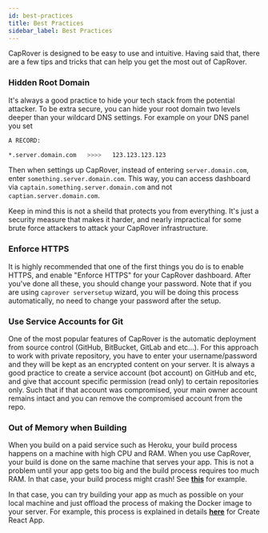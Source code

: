 ```yaml
---
id: best-practices
title: Best Practices
sidebar_label: Best Practices
---
```



CapRover is designed to be easy to use and intuitive. Having said that, there are a few tips and tricks that can help you get the most out of CapRover.


### Hidden Root Domain

It's always a good practice to hide your tech stack from the potential attacker. To be extra secure, you can hide your root domain two levels deeper than your wildcard DNS settings. For example on your DNS panel you set

```bash
A RECORD:

*.server.domain.com   >>>>   123.123.123.123
```

Then when settings up CapRover, instead of entering `server.domain.com`, enter `something.server.domain.com`. This way, you can access dashboard via `captain.something.server.domain.com` and not `captian.server.domain.com`. 

Keep in mind this is not a sheild that protects you from everything. It's just a security measure that makes it harder, and nearly impractical for some brute force attackers to attack your CapRover infrastructure.


### Enforce HTTPS

It is highly recommended that one of the first things you do is to enable HTTPS, and enable "Enforce HTTPS" for your CapRover dashboard. After you've done all these, you should change your password. Note that if you are using `caprover serversetup` wizard, you will be doing this process automatically, no need to change your password after the setup.


### Use Service Accounts for Git

One of the most popular features of CapRover is the automatic deployment from source control (GitHub, BitBucket, GitLab and etc...). For this approach to work with private repository, you have to enter your username/password and they will be kept as an encrypted content on your server. It is always a good practice to create a service account (bot account) on GitHub and etc, and give that account specific permission (read only) to certain repositories only. Such that if that account was compromised, your main owner account remains intact and you can remove the compromised account from the repo.


### Out of Memory when Building

When you build on a paid service such as Heroku, your build process happens on a machine with high CPU and RAM. When you use CapRover, your build is done on the same machine that serves your app. This is not a problem until your app gets too big and the build process requires too much RAM. In that case, your build process might crash! See [**this**](https://github.com/caprover/caprover/issues/315) for example. 

In that case, you can try building your app as much as possible on your local machine and just offload the process of making the Docker image to your server. For example, this process is explained in details [**here**](recipe-deploy-create-react-app.md) for Create React App.